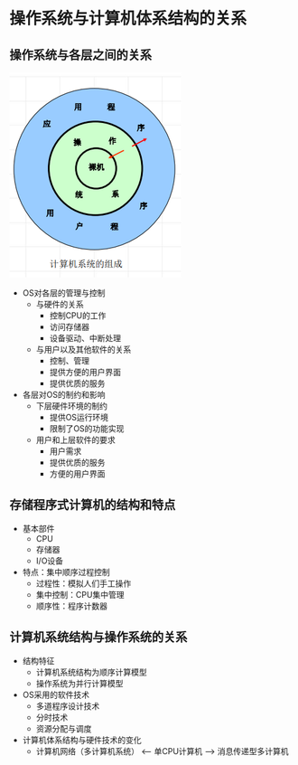 <!--
 * @Descripttion: 
 * @version: 
 * @Author: WangQing
 * @email: 2749374330@qq.com
 * @Date: 2019-12-23 18:54:19
 * @LastEditors: WangQing
 * @LastEditTime: 2019-12-23 19:22:26
 -->
# 操作系统与计算机体系结构的关系

## 操作系统与各层之间的关系

![](images/2019-12-23-18-55-00.png)

- OS对各层的管理与控制
    - 与硬件的关系
        - 控制CPU的工作
        - 访问存储器
        - 设备驱动、中断处理
    - 与用户以及其他软件的关系
        - 控制、管理
        - 提供方便的用户界面
        - 提供优质的服务
- 各层对OS的制约和影响
    - 下层硬件环境的制约
        - 提供OS运行环境
        - 限制了OS的功能实现
    - 用户和上层软件的要求
        - 用户需求
        - 提供优质的服务
        - 方便的用户界面

## 存储程序式计算机的结构和特点

- 基本部件
    - CPU
    - 存储器
    - I/O设备
- 特点：集中顺序过程控制
    - 过程性：模拟人们手工操作
    - 集中控制：CPU集中管理
    - 顺序性：程序计数器

## 计算机系统结构与操作系统的关系

- 结构特征
    - 计算机系统结构为顺序计算模型
    - 操作系统为并行计算模型
- OS采用的软件技术
    - 多道程序设计技术
    - 分时技术
    - 资源分配与调度
- 计算机体系结构与硬件技术的变化
    - 计算机网络（多计算机系统） <-- 单CPU计算机 --> 消息传递型多计算机
